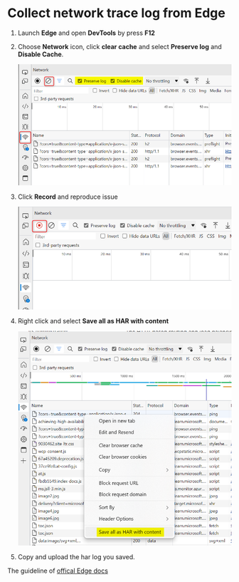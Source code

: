 # Collect network trace log from Edge
1. Launch **Edge** and open **DevTools** by press **F12**

1. Choose **Network** icon, click **clear cache** and select **Preserve log** and **Disable Cache**.

    ![](/Browsers/images/edgehar1.png)

1. Click **Record** and reproduce issue

    ![](/Browsers/images/edgehar2.png)

1. Right click and select **Save all as HAR with content**

    ![](/Browsers/images/edgehar3.png)

1. Copy and upload the har log you saved.

The guideline of [offical Edge docs](https://learn.microsoft.com/en-us/azure/azure-portal/capture-browser-trace#microsoft-edge)